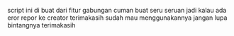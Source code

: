 script ini di buat dari fitur gabungan cuman buat seru seruan jadi kalau ada eror repor ke creator
terimakasih sudah mau menggunakannya jangan lupa bintangnya terimakasih
